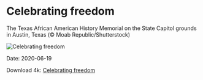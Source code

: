 # Celebrating freedom

The Texas African American History Memorial on the State Capitol grounds in Austin, Texas (© Moab Republic/Shutterstock)

![Celebrating freedom](https://bing.com/th?id=OHR.Juneteenth_EN-US7526227147_UHD.jpg&rf=LaDigue_UHD.jpg&pid=hp&w=1024&h=576)

Date: 2020-06-19

Download 4k: [Celebrating freedom](https://bing.com/th?id=OHR.Juneteenth_EN-US7526227147_UHD.jpg&rf=LaDigue_UHD.jpg&pid=hp&w=3840&h=2160)

